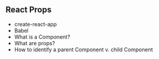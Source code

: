 ## React Props

- create-react-app
- Babel
- What is a Component?
- What are props?
- How to identify a parent Component v. child Component
